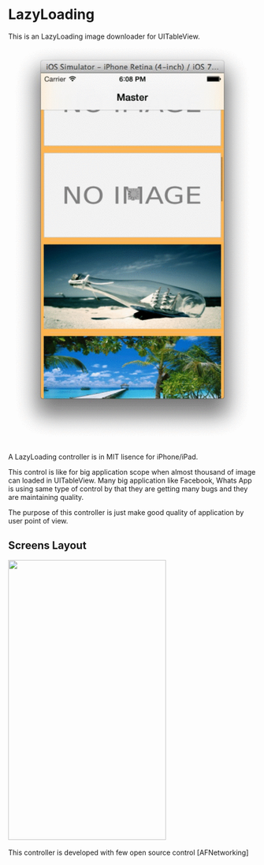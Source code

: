 LazyLoading
===========
This is an LazyLoading image downloader for UITableView.
![alt tag](https://github.com/ioslovers/LazyLoading/blob/master/output_DvrIBF.gif)

A LazyLoading controller is in MIT lisence for iPhone/iPad.

This control is like for big application scope when almost thousand of image can loaded in UITableView. Many big application like Facebook, Whats App is using same type of control by that they are getting many bugs and they are maintaining quality.

The purpose of this controller is just make good quality of application by user point of view.

<MTMarkdownOptions output='html4'>
   <h2>Screens Layout</h2>
  <img border="0" src="/LazyLoading/LazyLoading/output_DvrIBF.gif" alt="" width="320" height="568">

</MTMarkdownOptions>

This controller is developed with few open source control 
[AFNetworking]
